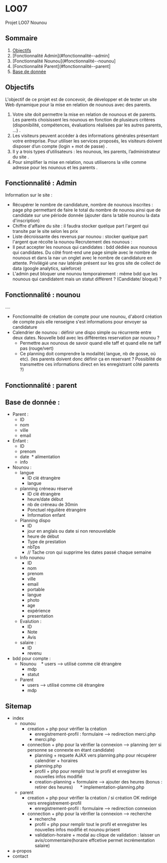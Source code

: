 # LO07
Projet LO07 Nounou

## Sommaire
1. [Objectifs](#Objectifs)
1. [Fonctionnalité Admin](#fonctionnalité--admin]
1. [Fonctionnalité Nounou](#fonctionnalité--nounou]
1. [Fonctionnalité Parent](#fonctionnalité--parent]
1. [Base de donnée](#base-de-donnée-)

## Objectifs

L'objectif de ce projet est de concevoir, de développer et de tester un site Web dynamique pour la mise en
relation de nounous avec des parents.

1. Votre site doit permettre la mise en relation de nounous et de parents. Les parents choisissent les nounous
en fonction de plusieurs critères (disponibilité, compétences, évaluations réalisées par les autres parents, …) . 
1. Les visiteurs peuvent accéder à des informations générales présentant votre entreprise. Pour utiliser les
services proposés, les visiteurs doivent disposer d’un compte (login + mot de passe) . 
1. Il y a trois types d’utilisateurs : les nounous, les parents, l’administrateur du site . 
1. Pour simplifier la mise en relation, nous utiliserons la ville comme adresse pour les nounous et les parents . 

## Fonctionnalité : Admin

Information sur le site :
* Récupérer le nombre de candidature, nombre de nounous inscrites : page php permettant de faire le total du nombre de nounou ainsi que de candidate sur une période donnée (ajouter dans la table nounou la data d'inscription)
* Chiffre d'affaire du site : il faudra stocker quelque part l'argent qui transite par le site selon les prix
* Liste décroissante des revenus par nounou : stocker quelque part l'argent que récolte la nounou
Recrutement des nounous :
* Il peut accepter les nounous qui candidates : bdd dédiée aux nounous qui candidates. Du côté front-end une page simple avec le nombre de nounous et dans la nav un onglet avec le nombre de candidature en attente. Privilégié une nav latérale présent sur les gros site de collect de data (google analytics, saleforce)
* L'admin peut bloquer une nounou temporairement : même bdd que les nounous qui candidatent mais un statut différent ? (Candidate/ bloqué) ?

## Fonctionnalité : nounou

....

* Fonctionnalité de création de compte pour une nounou, d'abord création de compte puis elle renseigne s'est informations pour envoyer sa candidature
* Calendrier de nounou : définir une dispo simple ou  récurrente entre deux dates. Nouvelle bdd avec les différentes reservation par nounou ?
  * Permettre aux nounous de savoir quand elle taff et quand elle ne taff pas (rouge/vert)
  * Ce planning doit comprendre la modalité( langue, nb de gosse, où etc). (les parents doivent donc définir ça en reservant ? Possiblité de transmettre ces informations direct en les enregistrant côté parents ?)

## Fonctionnalité : parent

## Base de donnée :

* Parent :
  * ID
  * nom
  * ville
  * email
* Enfant :
  * ID
  * prenom
  * date
  * alimentation
  * info
* Nounou :
  * langue
    * ID clé étrangère
    * langue
  * planning créneau réservé
    * ID clé étrangère
    * heure/date début
    * nb de créneau de 30min
    * Ponctuel régulière étrangère
    * Information enfant
  * Planning dispo
    * ID
    * jour en anglais ou date si non renouvelable
    * heure de début
    * Type de prestation
    * nbTps
    * // Tache cron qui supprime les dates passé chaque semaine
  * Info nounou
    * ID
    * nom
    * prenom
    * ville
    * email
    * portable
    * langue
    * photo
    * age
    * expérience
    * presentation
  * Evalution :
    * ID
    * Note 
    * Avis
  * salaire :
    * ID 
    * revenu
* bdd pour compte : 
  * Nounou
    * users --> utilisé comme clé étrangère
    * mdp 
    * statut
  * Parent 
    * users --> utilisé comme clé étrangère
    * mdp
    
## Sitemap

* index
  * nounou
    * creation + php pour vérifier la création
       * enregistrement-profil : formulaire --> redirection merci.php
       * merci.php
    * connection + php pour la vérifier la connexion --> planning (err si personne se connexte en étant candidate)
      * planning + requete AJAX vers planning.php pour récupérer calendrier + horaires
      * planning.php
      * profil + php pour remplir tout le profil et enregistrer les nouvelles infos modifié
      * creation-planning + formulaire --> ajouter des heures (bonus : retirer des heures)
      * implementation-planning.php
  * parent
    * creation + php pour vérifier la création  / si création OK redirigé vers enregistrement-profil
      * enregistrement-profil : formulaire --> redirection connexion
    * connection + php pour la vérifier la connexion --> recherche
      * recherche
      * profil + php pour remplir tout le profil et enregistrer les nouvelles infos modifié et nounou prisent
      * validation-horaire + modal au clique de validation : laisser un avis/commentaire(horaire effcetive permet incrémentation salaire)
* a-propos
* contact
  
  















